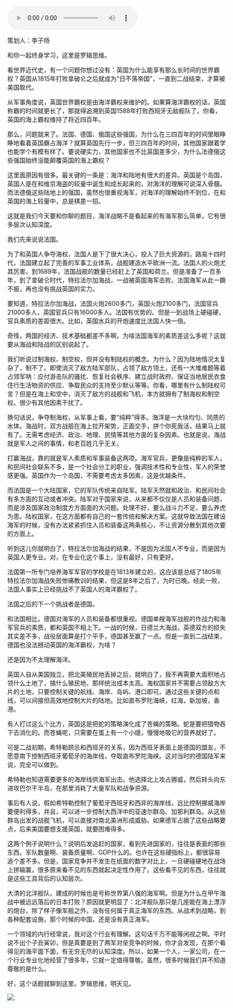 <audio src="http://igetoss.cdn.igetget.com/mp3/201808/07/201808071201133815567763.mp3" controls="controls">您的浏览器不支持 audio 标签。</audio><p>策划人：李子旸<br></p><p>和你一起终身学习，这里是罗辑思维。</p><p>看世界近代史，有一个问题你想过没有：英国为什么能享有那么长时间的世界霸权？英国从1815年打败拿破仑之后就成为“日不落帝国”，一直到二战结束，才算被美国取代。</p><p>从军事角度说，英国世界霸权是由海洋霸权来维护的。如果算海洋霸权的话，英国称霸的时间就更长了，那就得追溯到英国1588年打败西班牙无敌舰队了。你看，英国的海上霸权维持了将近四百年。</p><p>那么，问题就来了。法国、德国、俄国这些强国，为什么在三四百年的时间里眼睁睁地看着英国霸占海洋？就算英国先行一步，但三四百年的时间，其他国家跟着学也能学个有模有样了。要说硬实力，其他国家也不比英国差多少，为什么法德俄这些强国始终没能颠覆英国的海上霸权？</p><p>这里面原因有很多。最关键的一条是：海洋和陆地有很大的差异。英国是个岛国，英国人是在和维京海盗的较量中诞生和成长起来的，对海洋的理解可说深入骨髓。而法德俄这些陆地上的强国，虽然也很重视海军，对海洋的理解始终不到位，在和英国的海上较量中，总是棋差一招。</p><p>这就是我们今天要和你聊的题目，海洋战略不是看起来的有海军那么简单，它有很多层次认知深度。</p><p>我们先来说说法国。</p><p>为了和英国人争夺海权，法国人是下了很大决心，投入了巨大资源的。路易十四时代，法国建立起了完善的军事工业体系，战舰建造水平欧洲一流。法国人的火炮尤其厉害。到1689年，法国战舰的数量已经赶上了英国和荷兰。但是准备了一百多年，到了拿破仑时代，特拉法尔加海战，一战被英国海军击败，法国海军从此一蹶不振，再也没有挑战英国的实力。</p><p>要知道，特拉法尔加海战，法国火炮2600多门，英国火炮2100多门，法国官兵21000多人，英国官兵只有16000多人。法国有优势的。但是一到战场上硬碰硬，官兵素质的差距很大。比如，英国水兵的开炮速度比法国人快一倍。</p><p>奇怪，两国的经济、技术基础都差不多啊，为啥法国海军的素质差这么多呢？这就要从海战和陆战的区别说起了。</p><p>我们听说过制海权、制空权，但并没有制陆权的概念。为什么？因为陆地情况太复杂了，制不了。即使消灭了敌方陆军部队，占领了敌方领土，还有一大堆难题等着占领军呐：应付游击队的骚扰、恢复社会秩序、建立战时政府、保证当地居民衣食住行生活物资的供应、争取民众的支持至少默认等等。你看，哪里有什么制陆权可言？但是在海上和空中，消灭了敌方的战舰和飞机，本方就拥有了制海权和制空权。很少有其他因素干扰了。</p><p>换句话说，争夺制海权，从军事上看，要“纯粹”得多。海洋是一大块均匀、同质的水体。海战时，双方战舰在海上拉开架势，正面交手，拼个你死我活，结果马上就有了。无需考虑经济、政治、地理、民情等其他方面的复杂因素。也就是说，海战就是军人之间的事情，和老百姓几乎无关。</p><p>打赢海战，靠的就是军人素质和军事装备这两项。海军官兵，更像是纯粹的军人，和民间社会联系不多，是一个社会分工的职业，强调技术性和专业性，军人的荣誉感更强。英国作为一个岛国，不需要考虑太多因素，这是优越条件。</p><p>而法国是一个大陆国家，它的军队传统来自陆军。陆军天然就和政治、和民间社会有多方面的互动或者冲突。陆军对于国家来说，从来都不仅仅是人员和装备问题，而是涉及国家政治制度方方面面的大问题。处理不好，要么战斗力不足，要么养虎为患。陆权国家，在这方面都有自己的一套传统和解决方案。这就导致法国在建设海军的时候，没有办法紧紧抓住人员和装备这两条核心，不让资源分散到其他次要的方面上。</p><p>听到这儿你就明白了，特拉法尔加海战的结果，不是因为法国人不专业，而是因为英国人更专业。对，在专业化这个事上，没有最好，只有更好。</p><p>法国第一所专门培养海军军官的学校是在1813年建立的，这应该是总结了1805年特拉法尔加海战失败惨痛教训的结果，但这是8年之后了，为时已晚。经此一败，法国人事实上已经挑战不了英国人的海洋霸权了。</p><p>法国之后的下一个挑战者是德国。</p><p>和法国相比，德国对海军的人员和装备都很重视。德国单艘海军战舰的作战力和海军官兵的素质，都和英国不相上下。一战的时候，日德兰大海战，英德双方的损失其实差不多，战役层面算是打个平手，德国甚至赢了一点。但是一直到二战结束，德国也没法撼动英国的海洋霸权，为啥？</p><p>还是因为不太理解海洋。</p><p>英国人自从美国独立，把北美殖民地丢掉之后，就明白了，我不再需要大面积地占领什么土地了，搞什么殖民地，那样统治成本太高。海权国家并不需要占领敌方大片的土地，只要控制关键的航线、海岸、岛屿、港口即可。通过这些关键的点和线，可以间接但高效地控制大片的陆地。比如直布罗陀海峡，红海，新加坡，香港。</p><p>有人打过这么个比方，英国这是把蛇的策略演化成了苍蝇的策略。蛇是要把猎物吞下去消化的。而苍蝇呢，只需要在蛋上有一个小缝，慢慢地吸它的营养就好了。</p><p>可是二战初期，希特勒顾忌和西班牙的关系，因为西班牙表面上是德国的盟友，不愿意南下控制西班牙葡萄牙的海岸线，夺取直布罗陀海峡。这对当时的德国陆军来说，完全可以做到。</p><p>希特勒也知道需要更多的海岸线供海军出击。他选择北上攻占挪威，然后转头向东进攻巴尔干半岛，在那里消耗了大量军队和战争资源。</p><p>事后有人说，假如希特勒控制了葡萄牙西班牙和西非的海岸线，远比控制挪威海岸要便利得多，并且，可以进一步控制大西洋中的亚速尔群岛、加那利群岛。从这些群岛出发的战舰飞机，可以直接对南北美洲形成威胁。如果德军占据了这些战略要点，后来美国要想支援英国，就要困难得多。</p><p>这两个例子说明什么？说明后发追赶的国家，看到先进国家的，往往是表面的那些东西，军队数量啊、装备质量啊、GDP什么的。也许在这些硬指标上，都很容易追个差不多。但是，国家竞争并不发生在纸面的数字对比上，一旦硬碰硬地在战场上拼输赢，很多原来看不见的东西就起决定性作用了。这些看不见的东西，往往就是这些工具背后的认知层次。</p><p>大清的北洋舰队，建成的时候也是号称世界第八强的海军啊。但是为什么在甲午海战中被远远落后的日本打败？原因就更明显了：北洋舰队那只是几座能在海上漂浮的炮台，除了样子像军舰之外，没有任何属于真正海军的东西。从战术到战略，到各种配套设施，那个时候的中国，还是没有真正海军。</p><p>一个领域的内行经常说，我对这个行业有理解。这句话千万不能等闲视之啊。平时说不出个子丑寅卯，但是真要是到了两军对垒竞争的时候，你才会发现，在那个看得见的海平面下面，有无穷无尽的认知深度。所以，如果一个人，一家公司，在一个行业专业化地经营了很多年，它就一定值得尊敬。虽然，很多时候我们并不知道尊敬的是什么。</p><p>好，这个话题就聊到这里。罗辑思维，明天见。</p><img src="https://piccdn.igetget.com/img/201808/07/201808072153362771858974.jpg" />